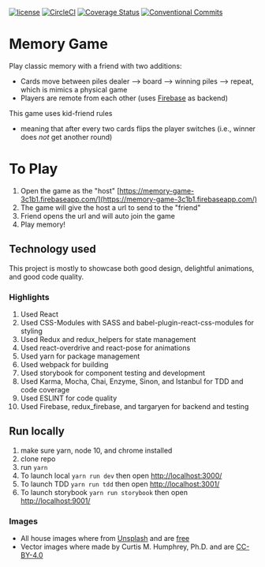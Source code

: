 [![license](https://img.shields.io/github/license/CurtisHumphrey/memory_game.svg)](https://github.com/CurtisHumphrey/memory_game/blob/master/LICENSE)
[![CircleCI](https://circleci.com/gh/CurtisHumphrey/memory_game/tree/master.svg?style=svg)](https://circleci.com/gh/CurtisHumphrey/memory_game/tree/master)
[![Coverage Status](https://coveralls.io/repos/github/CurtisHumphrey/memory_game/badge.svg?branch=master)](https://coveralls.io/github/CurtisHumphrey/memory_game?branch=master)
[![Conventional Commits](https://img.shields.io/badge/Conventional%20Commits-1.0.0-yellow.svg)](https://conventionalcommits.org)

# Memory Game
Play classic memory with a friend with two additions:
* Cards move between piles dealer --> board --> winning piles --> repeat, which is mimics a physical game
* Players are remote from each other (uses [Firebase](https://firebase.google.com/) as backend)

This game uses kid-friend rules
* meaning that after every two cards flips the player switches (i.e., winner does *not* get another round)

# To Play
1. Open the game as the "host" [https://memory-game-3c1b1.firebaseapp.com/](https://memory-game-3c1b1.firebaseapp.com/)
2. The game will give the host a url to send to the "friend"
3. Friend opens the url and will auto join the game
4. Play memory!

## Technology used
This project is mostly to showcase both good design, delightful animations, and good code quality.

### Highlights
1. Used React
2. Used CSS-Modules with SASS and babel-plugin-react-css-modules for styling
3. Used Redux and redux_helpers for state management
4. Used react-overdrive and react-pose for animations
5. Used yarn for package management
6. Used webpack for building
7. Used storybook for component testing and development
8. Used Karma, Mocha, Chai, Enzyme, Sinon, and Istanbul for TDD and code coverage
9. Used ESLINT for code quality
10. Used Firebase, redux_firebase, and targaryen for backend and testing

## Run locally
1. make sure yarn, node 10, and chrome installed
2. clone repo
3. run `yarn`
4. To launch local `yarn run dev` then open [http://localhost:3000/](http://localhost:3000/)
5. To launch TDD `yarn run tdd` then open [http://localhost:3001/](http://localhost:3001/)
6. To launch storybook `yarn run storybook` then open [http://localhost:9001/](http://localhost:9001/)

### Images
* All house images where from [Unsplash](https://unsplash.com) and are [free](https://unsplash.com/license)
* Vector images where made by Curtis M. Humphrey, Ph.D. and are [CC-BY-4.0](https://creativecommons.org/licenses/by/4.0/)

